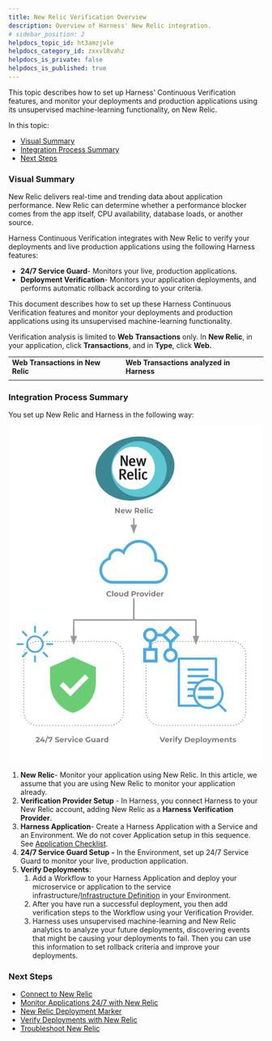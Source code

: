```yaml
---
title: New Relic Verification Overview
description: Overview of Harness' New Relic integration.
# sidebar_position: 2
helpdocs_topic_id: ht3amzjvle
helpdocs_category_id: zxxvl8vahz
helpdocs_is_private: false
helpdocs_is_published: true
---
```


This topic describes how to set up Harness' Continuous Verification features, and monitor your deployments and production applications using its unsupervised machine-learning functionality, on New Relic.

In this topic:

* [Visual Summary](#visual_summary)
* [Integration Process Summary](#integration_process_summary)
* [Next Steps](#next_steps)

### Visual Summary

New Relic delivers real-time and trending data about application performance. New Relic can determine whether a performance blocker comes from the app itself, CPU availability, database loads, or another source.

Harness Continuous Verification integrates with New Relic to verify your deployments and live production applications using the following Harness features:

* **24/7 Service Guard**- Monitors your live, production applications.
* **Deployment Verification**- Monitors your application deployments, and performs automatic rollback according to your criteria.

This document describes how to set up these Harness Continuous Verification features and monitor your deployments and production applications using its unsupervised machine-learning functionality.

Verification analysis is limited to **Web** **Transactions** only. In **New Relic**, in your application, click **Transactions**, and in **Type**, click **Web.**

|  |  |
| --- | --- |
| **Web Transactions in New Relic** | **Web Transactions analyzed in Harness** |
|  |  |

### Integration Process Summary

You set up New Relic and Harness in the following way:

![](./static/new-relic-verification-overview-35.png)

1. **New Relic**- Monitor your application using New Relic. In this article, we assume that you are using New Relic to monitor your application already.
2. **​Verification Provider Setup** - In Harness, you connect Harness to your New Relic account, adding New Relic as a **Harness Verification Provider**.
3. **Harness Application**- Create a Harness Application with a Service and an Environment. We do not cover Application setup in this sequence. See [Application Checklist](https://docs.harness.io/article/bucothemly-application-configuration).
4. **​24/7 Service Guard Setup** **-** In the Environment, set up 24/7 Service Guard to monitor your live, production application.
5. ​**Verify Deployments**:
	1. Add a Workflow to your Harness Application and deploy your microservice or application to the service infrastructure/[Infrastructure Definition](https://docs.harness.io/article/n39w05njjv-environment-configuration#add_an_infrastructure_definition) in your Environment.
	2. After you have run a successful deployment, you then add verification steps to the Workflow using your Verification Provider.
	3. Harness uses unsupervised machine-learning and New Relic analytics to analyze your future deployments, discovering events that might be causing your deployments to fail. Then you can use this information to set rollback criteria and improve your deployments.

### Next Steps

* [Connect to New Relic](../../new-relic-verification/1-new-relic-connection-setup.md)
* [Monitor Applications 24/7 with New Relic](../../new-relic-verification/2-24-7-service-guard-for-new-relic.md)
* [New Relic Deployment Marker](../../new-relic-verification/3-new-relic-deployment-marker.md)
* [Verify Deployments with New Relic](../../new-relic-verification/4-verify-deployments-with-new-relic.md)
* [Troubleshoot New Relic](../../new-relic-verification/5-troubleshooting-new-relic.md)

